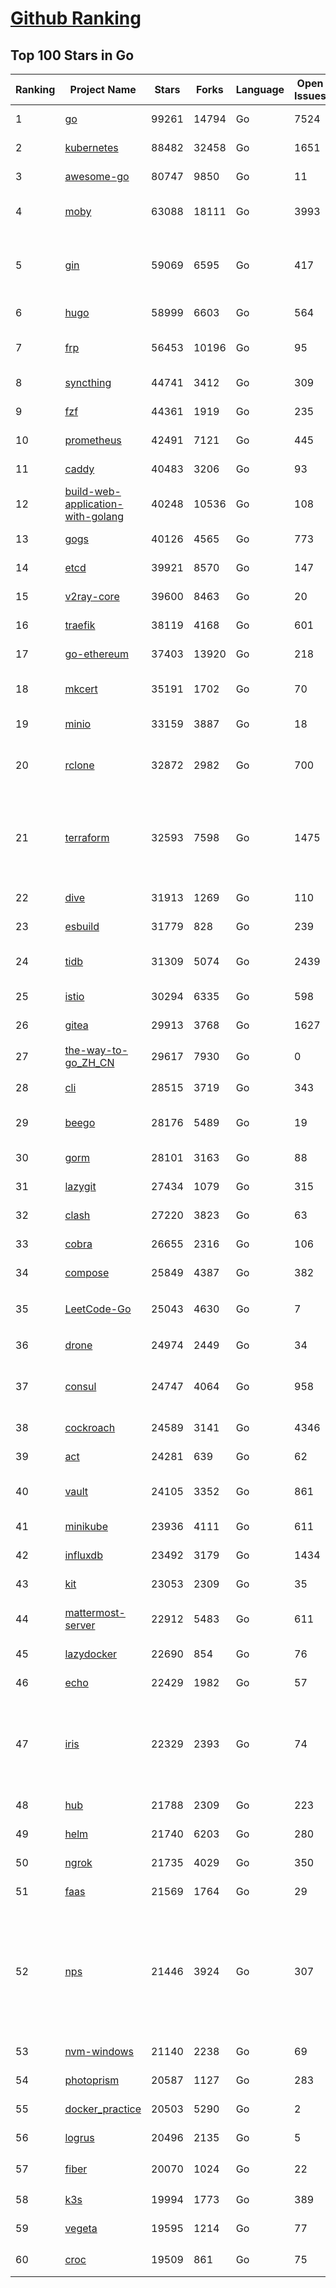 [Github Ranking](../README.md)
==========

## Top 100 Stars in Go

| Ranking | Project Name | Stars | Forks | Language | Open Issues | Description | Last Commit |
| ------- | ------------ | ----- | ----- | -------- | ----------- | ----------- | ----------- |
| 1 | [go](https://github.com/golang/go) | 99261 | 14794 | Go | 7524 | The Go programming language | 2022-05-19T02:51:09Z |
| 2 | [kubernetes](https://github.com/kubernetes/kubernetes) | 88482 | 32458 | Go | 1651 | Production-Grade Container Scheduling and Management | 2022-05-19T01:31:45Z |
| 3 | [awesome-go](https://github.com/avelino/awesome-go) | 80747 | 9850 | Go | 11 | A curated list of awesome Go frameworks, libraries and software | 2022-05-18T07:27:40Z |
| 4 | [moby](https://github.com/moby/moby) | 63088 | 18111 | Go | 3993 | Moby Project - a collaborative project for the container ecosystem to assemble container-based systems | 2022-05-19T00:13:43Z |
| 5 | [gin](https://github.com/gin-gonic/gin) | 59069 | 6595 | Go | 417 | Gin is a HTTP web framework written in Go (Golang). It features a Martini-like API with much better performance -- up to 40 times faster. If you need smashing performance, get yourself some Gin. | 2022-05-18T14:27:36Z |
| 6 | [hugo](https://github.com/gohugoio/hugo) | 58999 | 6603 | Go | 564 | The world’s fastest framework for building websites. | 2022-05-18T12:17:52Z |
| 7 | [frp](https://github.com/fatedier/frp) | 56453 | 10196 | Go | 95 | A fast reverse proxy to help you expose a local server behind a NAT or firewall to the internet. | 2022-05-15T12:31:32Z |
| 8 | [syncthing](https://github.com/syncthing/syncthing) | 44741 | 3412 | Go | 309 | Open Source Continuous File Synchronization | 2022-05-18T12:08:45Z |
| 9 | [fzf](https://github.com/junegunn/fzf) | 44361 | 1919 | Go | 235 | :cherry_blossom: A command-line fuzzy finder | 2022-05-16T13:24:09Z |
| 10 | [prometheus](https://github.com/prometheus/prometheus) | 42491 | 7121 | Go | 445 | The Prometheus monitoring system and time series database. | 2022-05-18T19:28:08Z |
| 11 | [caddy](https://github.com/caddyserver/caddy) | 40483 | 3206 | Go | 93 | Fast, multi-platform web server with automatic HTTPS | 2022-05-18T17:41:54Z |
| 12 | [build-web-application-with-golang](https://github.com/astaxie/build-web-application-with-golang) | 40248 | 10536 | Go | 108 | A golang ebook intro how to build a web with golang | 2022-02-02T03:40:36Z |
| 13 | [gogs](https://github.com/gogs/gogs) | 40126 | 4565 | Go | 773 | Gogs is a painless self-hosted Git service | 2022-05-16T12:59:22Z |
| 14 | [etcd](https://github.com/etcd-io/etcd) | 39921 | 8570 | Go | 147 | Distributed reliable key-value store for the most critical data of a distributed system | 2022-05-18T23:21:16Z |
| 15 | [v2ray-core](https://github.com/v2ray/v2ray-core) | 39600 | 8463 | Go | 20 | A platform for building proxies to bypass network restrictions. | 2022-05-16T03:15:15Z |
| 16 | [traefik](https://github.com/traefik/traefik) | 38119 | 4168 | Go | 601 | The Cloud Native Application Proxy | 2022-05-18T17:59:23Z |
| 17 | [go-ethereum](https://github.com/ethereum/go-ethereum) | 37403 | 13920 | Go | 218 | Official Go implementation of the Ethereum protocol | 2022-05-18T18:07:13Z |
| 18 | [mkcert](https://github.com/FiloSottile/mkcert) | 35191 | 1702 | Go | 70 | A simple zero-config tool to make locally trusted development certificates with any names you'd like. | 2022-05-16T17:06:09Z |
| 19 | [minio](https://github.com/minio/minio) | 33159 | 3887 | Go | 18 | Multi-Cloud Object Storage | 2022-05-19T00:58:19Z |
| 20 | [rclone](https://github.com/rclone/rclone) | 32872 | 2982 | Go | 700 | "rsync for cloud storage" - Google Drive, S3, Dropbox, Backblaze B2, One Drive, Swift, Hubic, Wasabi, Google Cloud Storage, Yandex Files | 2022-05-18T17:12:42Z |
| 21 | [terraform](https://github.com/hashicorp/terraform) | 32593 | 7598 | Go | 1475 | Terraform enables you to safely and predictably create, change, and improve infrastructure. It is an open source tool that codifies APIs into declarative configuration files that can be shared amongst team members, treated as code, edited, reviewed, and versioned. | 2022-05-18T23:06:02Z |
| 22 | [dive](https://github.com/wagoodman/dive) | 31913 | 1269 | Go | 110 | A tool for exploring each layer in a docker image | 2022-05-18T02:16:55Z |
| 23 | [esbuild](https://github.com/evanw/esbuild) | 31779 | 828 | Go | 239 | An extremely fast JavaScript and CSS bundler and minifier | 2022-05-15T15:05:58Z |
| 24 | [tidb](https://github.com/pingcap/tidb) | 31309 | 5074 | Go | 2439 | TiDB is an open source distributed hybrid transaction/analytical  database compatible with the MySQL protocol  | 2022-05-19T02:52:28Z |
| 25 | [istio](https://github.com/istio/istio) | 30294 | 6335 | Go | 598 | Connect, secure, control, and observe services. | 2022-05-19T02:11:38Z |
| 26 | [gitea](https://github.com/go-gitea/gitea) | 29913 | 3768 | Go | 1627 | Git with a cup of tea, painless self-hosted git service | 2022-05-19T02:35:41Z |
| 27 | [the-way-to-go_ZH_CN](https://github.com/unknwon/the-way-to-go_ZH_CN) | 29617 | 7930 | Go | 0 | 《The Way to Go》中文译本，中文正式名《Go 入门指南》 | 2022-05-17T08:36:51Z |
| 28 | [cli](https://github.com/cli/cli) | 28515 | 3719 | Go | 343 | GitHub’s official command line tool | 2022-05-19T02:58:56Z |
| 29 | [beego](https://github.com/beego/beego) | 28176 | 5489 | Go | 19 | beego is an open-source, high-performance web framework for the Go programming language. | 2022-05-17T13:16:38Z |
| 30 | [gorm](https://github.com/go-gorm/gorm) | 28101 | 3163 | Go | 88 | The fantastic ORM library for Golang, aims to be developer friendly | 2022-05-17T06:13:41Z |
| 31 | [lazygit](https://github.com/jesseduffield/lazygit) | 27434 | 1079 | Go | 315 | simple terminal UI for git commands | 2022-05-18T12:24:45Z |
| 32 | [clash](https://github.com/Dreamacro/clash) | 27220 | 3823 | Go | 63 | A rule-based tunnel in Go. | 2022-05-17T11:58:40Z |
| 33 | [cobra](https://github.com/spf13/cobra) | 26655 | 2316 | Go | 106 | A Commander for modern Go CLI interactions | 2022-05-18T14:54:13Z |
| 34 | [compose](https://github.com/docker/compose) | 25849 | 4387 | Go | 382 | Define and run multi-container applications with Docker | 2022-05-18T18:01:10Z |
| 35 | [LeetCode-Go](https://github.com/halfrost/LeetCode-Go) | 25043 | 4630 | Go | 7 | ✅ Solutions to LeetCode by Go, 100% test coverage, runtime beats 100% / LeetCode 题解 | 2022-05-18T21:43:14Z |
| 36 | [drone](https://github.com/harness/drone) | 24974 | 2449 | Go | 34 | Drone is a Container-Native, Continuous Delivery Platform | 2022-05-16T09:55:35Z |
| 37 | [consul](https://github.com/hashicorp/consul) | 24747 | 4064 | Go | 958 | Consul is a distributed, highly available, and data center aware solution to connect and configure applications across dynamic, distributed infrastructure. | 2022-05-19T02:55:05Z |
| 38 | [cockroach](https://github.com/cockroachdb/cockroach) | 24589 | 3141 | Go | 4346 | CockroachDB - the open source, cloud-native distributed SQL database. | 2022-05-19T02:50:07Z |
| 39 | [act](https://github.com/nektos/act) | 24281 | 639 | Go | 62 | Run your GitHub Actions locally 🚀 | 2022-05-18T13:46:37Z |
| 40 | [vault](https://github.com/hashicorp/vault) | 24105 | 3352 | Go | 861 | A tool for secrets management, encryption as a service, and privileged access management | 2022-05-18T23:47:43Z |
| 41 | [minikube](https://github.com/kubernetes/minikube) | 23936 | 4111 | Go | 611 | Run Kubernetes locally | 2022-05-19T01:12:22Z |
| 42 | [influxdb](https://github.com/influxdata/influxdb) | 23492 | 3179 | Go | 1434 | Scalable datastore for metrics, events, and real-time analytics | 2022-05-18T23:16:15Z |
| 43 | [kit](https://github.com/go-kit/kit) | 23053 | 2309 | Go | 35 | A standard library for microservices. | 2022-05-18T17:42:53Z |
| 44 | [mattermost-server](https://github.com/mattermost/mattermost-server) | 22912 | 5483 | Go | 611 | Mattermost is an open source platform for secure collaboration across the entire software development lifecycle. | 2022-05-19T02:34:15Z |
| 45 | [lazydocker](https://github.com/jesseduffield/lazydocker) | 22690 | 854 | Go | 76 | The lazier way to manage everything docker | 2022-05-14T02:44:04Z |
| 46 | [echo](https://github.com/labstack/echo) | 22429 | 1982 | Go | 57 | High performance, minimalist Go web framework | 2022-05-16T22:40:52Z |
| 47 | [iris](https://github.com/kataras/iris) | 22329 | 2393 | Go | 74 | The fastest HTTP/2 Go Web Framework. A true successor of expressjs and laravel. Supports AWS Lambda, gRPC, MVC, Unique Router, Websockets, Sessions, Test suite, Dependency Injection and more. Thank you / 谢谢 https://github.com/kataras/iris/issues/1329 | 2022-05-09T00:08:06Z |
| 48 | [hub](https://github.com/github/hub) | 21788 | 2309 | Go | 223 | A command-line tool that makes git easier to use with GitHub. | 2022-04-04T13:16:50Z |
| 49 | [helm](https://github.com/helm/helm) | 21740 | 6203 | Go | 280 | The Kubernetes Package Manager | 2022-05-18T16:35:51Z |
| 50 | [ngrok](https://github.com/inconshreveable/ngrok) | 21735 | 4029 | Go | 350 | Introspected tunnels to localhost | 2022-05-17T08:00:28Z |
| 51 | [faas](https://github.com/openfaas/faas) | 21569 | 1764 | Go | 29 | OpenFaaS - Serverless Functions Made Simple | 2022-05-12T07:50:43Z |
| 52 | [nps](https://github.com/ehang-io/nps) | 21446 | 3924 | Go | 307 | 一款轻量级、高性能、功能强大的内网穿透代理服务器。支持tcp、udp、socks5、http等几乎所有流量转发，可用来访问内网网站、本地支付接口调试、ssh访问、远程桌面，内网dns解析、内网socks5代理等等……，并带有功能强大的web管理端。a lightweight, high-performance, powerful intranet penetration proxy server, with a powerful web management terminal. | 2022-03-31T15:08:56Z |
| 53 | [nvm-windows](https://github.com/coreybutler/nvm-windows) | 21140 | 2238 | Go | 69 | A node.js version management utility for Windows. Ironically written in Go. | 2022-05-13T21:44:31Z |
| 54 | [photoprism](https://github.com/photoprism/photoprism) | 20587 | 1127 | Go | 283 | AI-Powered Photos App for the Decentralized Web 🌈💎✨ | 2022-05-18T20:52:27Z |
| 55 | [docker_practice](https://github.com/yeasy/docker_practice) | 20503 | 5290 | Go | 2 | Learn and understand Docker&Container technologies, with real DevOps practice! | 2022-05-12T21:37:08Z |
| 56 | [logrus](https://github.com/sirupsen/logrus) | 20496 | 2135 | Go | 5 | Structured, pluggable logging for Go. | 2022-04-14T06:44:38Z |
| 57 | [fiber](https://github.com/gofiber/fiber) | 20070 | 1024 | Go | 22 | ⚡️ Express inspired web framework written in Go | 2022-05-18T09:04:25Z |
| 58 | [k3s](https://github.com/k3s-io/k3s) | 19994 | 1773 | Go | 389 | Lightweight Kubernetes | 2022-05-18T21:34:00Z |
| 59 | [vegeta](https://github.com/tsenart/vegeta) | 19595 | 1214 | Go | 77 | HTTP load testing tool and library. It's over 9000! | 2022-05-03T04:44:54Z |
| 60 | [croc](https://github.com/schollz/croc) | 19509 | 861 | Go | 75 | Easily and securely send things from one computer to another :crocodile: :package: | 2022-05-18T23:57:24Z |

